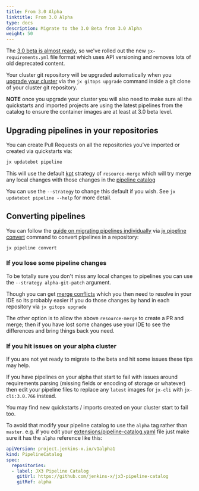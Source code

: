 ```yaml
---
title: From 3.0 Alpha
linktitle: From 3.0 Alpha
type: docs
description: Migrate to the 3.0 Beta from 3.0 Alpha
weight: 50
---
```



The [3.0 beta is almost ready](/blog/2020/12/04/jx-v3-update/), so we've rolled out the new `jx-requirements.yml` file format which uses API versioning and removes lots of old deprecated content.
  
Your cluster git repository will be upgraded automatically when you [upgrade your cluster](/v3/admin/guides/upgrade/#cluster) via the `jx gitops upgrade` command inside a git clone of your cluster git repository.
  
**NOTE** once you upgrade your cluster you will also need to make sure all the quickstarts and imported projects are using the latest pipelines from the catalog to ensure the container images are at least at 3.0 beta level. 


## Upgrading pipelines in your repositories

You can create Pull Requests on all the repositories you've imported or created via quickstarts via:

```bash 
jx updatebot pipeline
```

This will use the default [kpt](https://googlecontainertools.github.io/kpt/) strategy of `resource-merge` which will try merge any local changes with those changes in the [pipeline catalog](/v3/develop/pipelines/)

You can use the `--strategy` to change this default if you wish. See `jx updatebot pipeline --help` for more detail.

## Converting pipelines

You can follow the [guide on migrating pipelines individually](/v3/develop/pipelines/upgrading/#converting-older-pipelines) via  [jx pipeline convert](https://github.com/jenkins-x/jx-pipeline/blob/master/docs/cmd/jx-pipeline_convert.md#jx-pipeline-convert) command to convert pipelines in a repository:

```bash
jx pipeline convert 
```        

### If you lose some pipeline changes

To be totally sure you don't miss any local changes to pipelines you can use the  `--strategy alpha-git-patch` argument.
            
Though you can get [merge conflicts](/v3/admin/guides/upgrade/#merge-conflicts) which you then need to resolve in your IDE so its probably easier if you do those changes by hand in each repository via `jx gitops upgrade`

The other option is to allow the above `resource-merge` to create a PR and merge; then if you have lost some changes use your IDE to see the differences and bring things back you need.
             

### If you hit issues on your alpha cluster 

If you are not yet ready to migrate to the beta and hit some issues these tips may help.

If you have pipelines on your alpha that start to fail with issues around requirements parsing (missing fields or encoding of storage or whatever) then edit your pipeline files to replace any `latest` images for `jx-cli` with `jx-cli:3.0.766` instead.

You may find new quickstarts / imports created on your cluster start to fail too. 

To avoid that modify your pipeline catalog to use the `alpha` tag rather than `master`. e.g. if you edit your [extensions/pipeline-catalog.yaml](https://github.com/jx3-gitops-repositories/jx3-kubernetes/blob/master/extensions/pipeline-catalog.yaml#L7) file just make sure it has the `alpha` reference like this:


```yaml
apiVersion: project.jenkins-x.io/v1alpha1
kind: PipelineCatalog
spec:
  repositories:
  - label: JX3 Pipeline Catalog
    gitUrl: https://github.com/jenkins-x/jx3-pipeline-catalog
    gitRef: alpha
```

